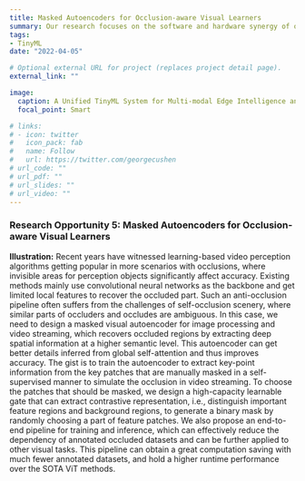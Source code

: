 ```yaml
---
title: Masked Autoencoders for Occlusion-aware Visual Learners
summary: Our research focuses on the software and hardware synergy of on-device learning techniques, covering the scope of model-level neural network design, algorithm-level training optimization and hardware-level arithmetic acceleration.
tags:
- TinyML
date: "2022-04-05"

# Optional external URL for project (replaces project detail page).
external_link: ""

image:
  caption: A Unified TinyML System for Multi-modal Edge Intelligence and Real-time Visual Perception
  focal_point: Smart

# links:
# - icon: twitter
#   icon_pack: fab
#   name: Follow
#   url: https://twitter.com/georgecushen
# url_code: ""
# url_pdf: ""
# url_slides: ""
# url_video: ""
---
```


### Research Opportunity 5: Masked Autoencoders for Occlusion-aware Visual Learners

**Illustration:** Recent years have witnessed learning-based video perception algorithms getting popular in more scenarios with occlusions, where invisible areas for perception objects significantly affect accuracy. Existing methods mainly use convolutional neural networks as the backbone and get limited local features to recover the occluded part. Such an anti-occlusion pipeline often suffers from the challenges of self-occlusion scenery, where similar parts of occluders and occludes are ambiguous. In this case, we need to design a masked visual autoencoder for image processing and video streaming, which recovers occluded regions by extracting deep spatial information at a higher semantic level. This autoencoder can get better details inferred from global self-attention and thus improves accuracy. The gist is to train the autoencoder to extract key-point information from the key patches that are manually masked in a self-supervised manner to simulate the occlusion in video streaming. To choose the patches that should be masked, we design a high-capacity learnable gate that can extract contrastive representation, i.e., distinguish important feature regions and background regions, to generate a binary mask by randomly choosing a part of feature patches. We also propose an end-to-end pipeline for training and inference, which can effectively reduce the dependency of annotated occluded datasets and can be further applied to other visual tasks. This pipeline can obtain a great computation saving with much fewer annotated datasets, and hold a higher runtime performance over the SOTA ViT methods.
